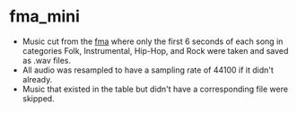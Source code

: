 # fma_mini

- Music cut from the [fma](https://github.com/mdeff/fma) where only the first 6 seconds of each song in categories Folk, Instrumental, Hip-Hop, and Rock were taken and saved as .wav files.
- All audio was resampled to have a sampling rate of 44100 if it didn't already.
- Music that existed in the table but didn't have a corresponding file were skipped.
